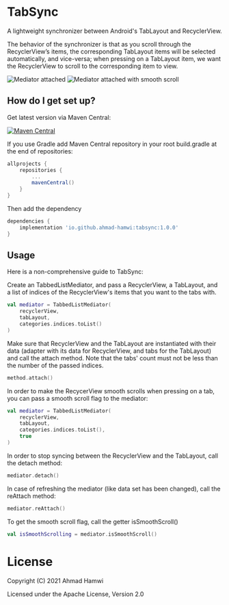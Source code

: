# TabSync #

A lightweight synchronizer between Android's TabLayout and RecyclerView.

The behavior of the synchronizer is that as you scroll through the RecyclerView’s items, the corresponding TabLayout items will be selected automatically, and vice-versa; when pressing on a TabLayout item, we want the RecyclerView to scroll to the corresponding item to view.


![Mediator attached](https://media.giphy.com/media/T1cDzfvY3KzQn7kp5d/giphy.gif)
![Mediator attached with smooth scroll](https://media.giphy.com/media/MTS4wKN5EenEqgCPw7/giphy.gif)


## How do I get set up? ##

Get latest version via Maven Central:

[![Maven Central](https://maven-badges.herokuapp.com/maven-central/io.github.ahmad-hamwi/tabsync/badge.svg)](https://maven-badges.herokuapp.com/maven-central/io.github.ahmad-hamwi/tabsync)

If you use Gradle add Maven Central repository in your root build.gradle at the end of repositories:

```groovy
allprojects {
    repositories {
        ...
        mavenCentral()
    }
}
```

Then add the dependency

```groovy
dependencies {
    implementation 'io.github.ahmad-hamwi:tabsync:1.0.0'
}
```

## Usage ##

Here is a non-comprehensive guide to TabSync:

Create an TabbedListMediator, and pass a RecyclerView, a TabLayout, and a list of indices of the
RecyclerView's items that you want to the tabs with.

```kotlin
val mediator = TabbedListMediator(
    recyclerView,
    tabLayout,
    categories.indices.toList()
)
```

Make sure that RecyclerView and the TabLayout are instantiated with their data (adapter with its
data for RecyclerView, and tabs for the TabLayout) and call the attach method. Note that the tabs'
count must not be less than the number of the passed indices.

```kotlin
method.attach()
```

In order to make the RecycerView smooth scrolls when pressing on a tab, you can pass a smooth scroll
flag to the mediator:

```kotlin
val mediator = TabbedListMediator(
    recyclerView,
    tabLayout,
    categories.indices.toList(),
    true
)
```

In order to stop syncing between the RecyclerView and the TabLayout, call the detach method:

```kotlin
mediator.detach()
```

In case of refreshing the mediator (like data set has been changed), call the reAttach method:

```kotlin
mediator.reAttach()
```

To get the smooth scroll flag, call the getter isSmoothScroll()

```kotlin
val isSmoothScrolling = mediator.isSmoothScroll()
```

# License

Copyright (C) 2021 Ahmad Hamwi

Licensed under the Apache License, Version 2.0
